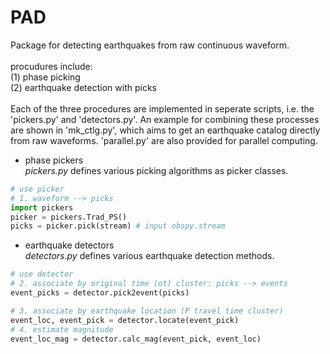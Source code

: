 # PAD

Package for detecting earthquakes from raw continuous waveform. <br>
<br>
procudures include: <br>
(1) phase picking <br>
(2) earthquake detection with picks <br>
<br>
Each of the three procedures are implemented in seperate scripts, i.e. the 'pickers.py' and 'detectors.py'. An example for combining these processes are shown in 'mk_ctlg.py', which aims to get an earthquake catalog directly from raw waveforms. 'parallel.py' are also provided for parallel computing.
<br>
  
* phase pickers  
*pickers.py* defines various picking algorithms as picker classes. 
```python
# use picker
# 1. waveform --> picks
import pickers
picker = pickers.Trad_PS()
picks = picker.pick(stream) # input obspy.stream
```
  
* earthquake detectors  
*detectors.py* defines various earthquake detection methods.
```python
# use detector
# 2. associate by original time (ot) cluster: picks --> events
event_picks = detector.pick2event(picks)
```

```python
# 3. associate by earthquake location (P travel time cluster)
event_loc, event_pick = detector.locate(event_pick)
# 4. estimate magnitude
event_loc_mag = detector.calc_mag(event_pick, event_loc)
```

